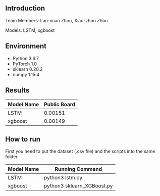 ## Introduction

Team Members: Lan-xuan Zhou, Xiao-zhou Zhou

Models: LSTM, xgboost



## Environment

- Python 3.6.7
- PyTorch 1.0
- sklearn 0.20.2
- numpy 1.15.4



## Results

| Model Name | Public Board |
| ---------- | ------------ |
| LSTM       | 0.00151      |
| xgboost    | 0.00149      |



## How to run

First you need to put the dataset (.csv file) and the scripts into the same folder.

| Model Name | Running Command            |
| ---------- | -------------------------- |
| LSTM       | python3 lstm.py            |
| xgboost    | python3 sklearn_XGBoost.py |